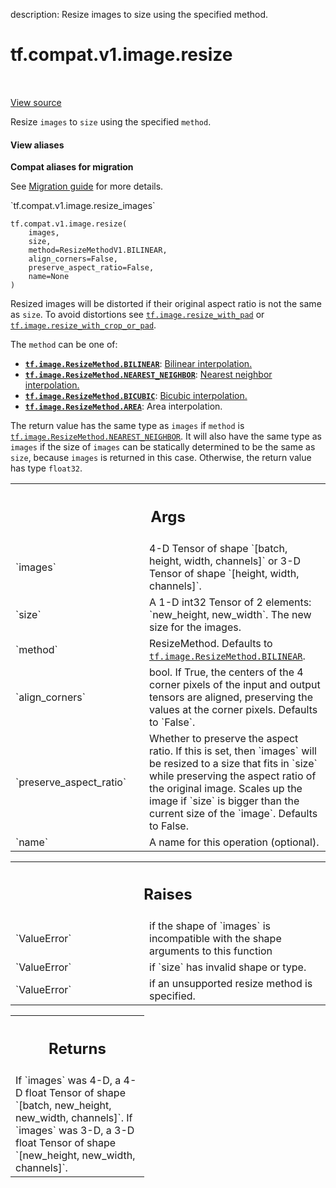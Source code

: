 description: Resize images to size using the specified method.

<div itemscope itemtype="http://developers.google.com/ReferenceObject">
<meta itemprop="name" content="tf.compat.v1.image.resize" />
<meta itemprop="path" content="Stable" />
</div>

# tf.compat.v1.image.resize

<!-- Insert buttons and diff -->

<table class="tfo-notebook-buttons tfo-api nocontent" align="left">

</table>

<a target="_blank" class="external" href="/code/stable/tensorflow/python/ops/image_ops_impl.py">View source</a>



Resize `images` to `size` using the specified `method`.


<section class="expandable">
  <h4 class="showalways">View aliases</h4>
  <p>
<b>Compat aliases for migration</b>
<p>See
<a href="https://www.tensorflow.org/guide/migrate">Migration guide</a> for
more details.</p>
<p>`tf.compat.v1.image.resize_images`</p>
</p>
</section>

<pre class="devsite-click-to-copy prettyprint lang-py tfo-signature-link">
<code>tf.compat.v1.image.resize(
    images,
    size,
    method=ResizeMethodV1.BILINEAR,
    align_corners=False,
    preserve_aspect_ratio=False,
    name=None
)
</code></pre>



<!-- Placeholder for "Used in" -->

Resized images will be distorted if their original aspect ratio is not
the same as `size`.  To avoid distortions see
<a href="../../../../tf/image/resize_with_pad.md"><code>tf.image.resize_with_pad</code></a> or <a href="../../../../tf/image/resize_with_crop_or_pad.md"><code>tf.image.resize_with_crop_or_pad</code></a>.

The `method` can be one of:

*   <b><a href="../../../../tf/image/ResizeMethod.md#BILINEAR"><code>tf.image.ResizeMethod.BILINEAR</code></a></b>: [Bilinear interpolation.](
  https://en.wikipedia.org/wiki/Bilinear_interpolation)
*   <b><a href="../../../../tf/image/ResizeMethod.md#NEAREST_NEIGHBOR"><code>tf.image.ResizeMethod.NEAREST_NEIGHBOR</code></a></b>: [
  Nearest neighbor interpolation.](
  https://en.wikipedia.org/wiki/Nearest-neighbor_interpolation)
*   <b><a href="../../../../tf/image/ResizeMethod.md#BICUBIC"><code>tf.image.ResizeMethod.BICUBIC</code></a></b>: [Bicubic interpolation.](
  https://en.wikipedia.org/wiki/Bicubic_interpolation)
*   <b><a href="../../../../tf/image/ResizeMethod.md#AREA"><code>tf.image.ResizeMethod.AREA</code></a></b>: Area interpolation.

The return value has the same type as `images` if `method` is
<a href="../../../../tf/image/ResizeMethod.md#NEAREST_NEIGHBOR"><code>tf.image.ResizeMethod.NEAREST_NEIGHBOR</code></a>. It will also have the same type
as `images` if the size of `images` can be statically determined to be the
same as `size`, because `images` is returned in this case. Otherwise, the
return value has type `float32`.

<!-- Tabular view -->
 <table class="responsive fixed orange">
<colgroup><col width="214px"><col></colgroup>
<tr><th colspan="2"><h2 class="add-link">Args</h2></th></tr>

<tr>
<td>
`images`<a id="images"></a>
</td>
<td>
4-D Tensor of shape `[batch, height, width, channels]` or 3-D Tensor
of shape `[height, width, channels]`.
</td>
</tr><tr>
<td>
`size`<a id="size"></a>
</td>
<td>
A 1-D int32 Tensor of 2 elements: `new_height, new_width`.  The new
size for the images.
</td>
</tr><tr>
<td>
`method`<a id="method"></a>
</td>
<td>
ResizeMethod.  Defaults to <a href="../../../../tf/image/ResizeMethod.md#BILINEAR"><code>tf.image.ResizeMethod.BILINEAR</code></a>.
</td>
</tr><tr>
<td>
`align_corners`<a id="align_corners"></a>
</td>
<td>
bool.  If True, the centers of the 4 corner pixels of the
input and output tensors are aligned, preserving the values at the corner
pixels. Defaults to `False`.
</td>
</tr><tr>
<td>
`preserve_aspect_ratio`<a id="preserve_aspect_ratio"></a>
</td>
<td>
Whether to preserve the aspect ratio. If this is set,
then `images` will be resized to a size that fits in `size` while
preserving the aspect ratio of the original image. Scales up the image if
`size` is bigger than the current size of the `image`. Defaults to False.
</td>
</tr><tr>
<td>
`name`<a id="name"></a>
</td>
<td>
A name for this operation (optional).
</td>
</tr>
</table>



<!-- Tabular view -->
 <table class="responsive fixed orange">
<colgroup><col width="214px"><col></colgroup>
<tr><th colspan="2"><h2 class="add-link">Raises</h2></th></tr>

<tr>
<td>
`ValueError`<a id="ValueError"></a>
</td>
<td>
if the shape of `images` is incompatible with the
shape arguments to this function
</td>
</tr><tr>
<td>
`ValueError`<a id="ValueError"></a>
</td>
<td>
if `size` has invalid shape or type.
</td>
</tr><tr>
<td>
`ValueError`<a id="ValueError"></a>
</td>
<td>
if an unsupported resize method is specified.
</td>
</tr>
</table>



<!-- Tabular view -->
 <table class="responsive fixed orange">
<colgroup><col width="214px"><col></colgroup>
<tr><th colspan="2"><h2 class="add-link">Returns</h2></th></tr>
<tr class="alt">
<td colspan="2">
If `images` was 4-D, a 4-D float Tensor of shape
`[batch, new_height, new_width, channels]`.
If `images` was 3-D, a 3-D float Tensor of shape
`[new_height, new_width, channels]`.
</td>
</tr>

</table>

